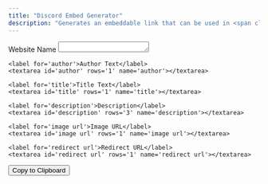 ```yaml
---
title: "Discord Embed Generator"
description: "Generates an embeddable link that can be used in <span class='accent'>Discord</span>.<br>Use this tool <span class='accent'>at your own risk</span>."
---
```


<link rel='stylesheet' href='/scss/zalgo.css'>

<form>
	<label for='website'>Website Name</label>
	<textarea id='website' rows='1' name='website'></textarea>
	
	<label for='author'>Author Text</label>
	<textarea id='author' rows='1' name='author'></textarea>
	
	<label for='title'>Title Text</label>
	<textarea id='title' rows='1' name='title'></textarea>
	
	<label for='description'>Description</label>
	<textarea id='description' rows='3' name='description'></textarea>
	
	<label for='image url'>Image URL</label>
	<textarea id='image url' rows='1' name='image url'></textarea>
	
	<label for='redirect url'>Redirect URL</label>
	<textarea id='redirect url' rows='1' name='redirect url'></textarea>
</form>

<div style='width: 100%' class='center'>
	<button style='margin-bottom: 0' class='btn' type='button' onclick='copy()'>Copy to Clipboard</button>
</div>

<script src='/js/discord-embed.js'></script>
